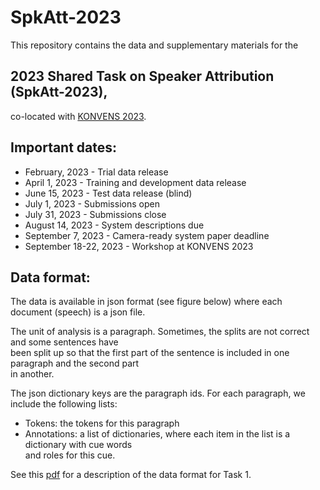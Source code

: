 # SpkAtt-2023

This repository contains the data and supplementary materials for the 

## 2023 Shared Task on Speaker Attribution (SpkAtt-2023),

co-located with [KONVENS 2023](https://www.thi.de/konvens-2023/).


## Important dates:

 * February, 2023 - Trial data release
 * April 1, 2023 - Training and development data release
 * June 15, 2023 - Test data release (blind)
 * July 1, 2023 - Submissions open
 * July 31, 2023 - Submissions close
 * August 14, 2023 - System descriptions due
 * September 7, 2023 - Camera-ready system paper deadline
 * September 18-22, 2023 - Workshop at KONVENS 2023


## Data format:

<p>The data is available in json format (see figure below) where each document (speech) is a json file.</p>

<p>The unit of analysis is a paragraph. Sometimes, the splits are not correct and some sentences have <br/> 
been split up so that the first part of the sentence is included in one paragraph and the second part <br/> in another.</p>

<p>The json dictionary keys are the paragraph ids.
For each paragraph, we include the following lists:</p>

  * Tokens: the tokens for this paragraph
  * Annotations: a list of dictionaries, where each item in the list is a dictionary with cue words <br/> and roles for this cue.


<!--![alt text](img/dataformat_task1.pdf "Data format task 1")-->
See this <a href="./pdfs/dataformat_task1.pdf" class="image fit">pdf</a> for a description of the data format for Task 1.


